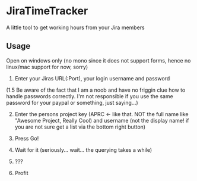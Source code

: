# JiraTimeTracker
A little tool to get working hours from your Jira members

## Usage
Open on windows only (no mono since it does not support forms, hence no linux/mac support for now, sorry) 

1. Enter your Jiras URL(:Port), your login username and password

(1.5 Be aware of the fact that I am a noob and have no friggin clue how to handle passwords correctly. I'm not responsible if you use the same password for your paypal or something, just saying...)

2. Enter the persons project key (APRC <- like that. NOT the full name like "Awesome Project, Really Cool) and username (not the display name! if you are not sure get a list via the bottom right button)

3. Press Go!

4. Wait for it (seriously... wait... the querying takes a while)

5. ???

6. Profit
